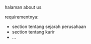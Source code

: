 halaman about us

requirementnya:
- section tentang sejarah perusahaan
- section tentang karir
- ...